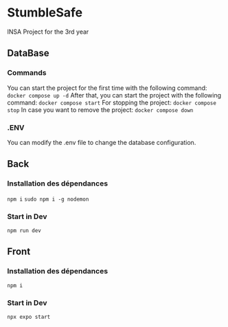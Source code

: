 # StumbleSafe
INSA Project for the 3rd year

## DataBase
### Commands
You can start the project for the first time with the following command:
```docker compose up -d```
After that, you can start the project with the following command:
```docker compose start```
For stopping the project:
```docker compose stop```
In case you want to remove the project:
```docker compose down```
### .ENV
You can modify the .env file to change the database configuration.

## Back

### Installation des dépendances
```npm i```
```sudo npm i -g nodemon```

### Start in Dev
```npm run dev```

## Front

### Installation des dépendances
```npm i```

### Start in Dev
```npx expo start```
